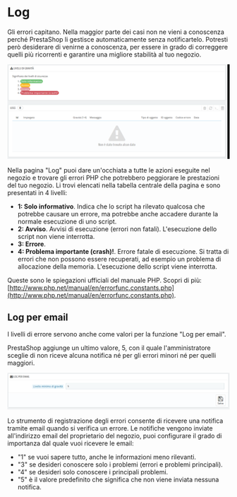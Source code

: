 # Log

Gli errori capitano. Nella maggior parte dei casi non ne vieni a conoscenza perché PrestaShop li gestisce automaticamente senza notificartelo. Potresti però desiderare di venirne a conoscenza, per essere in grado di correggere quelli più ricorrenti e garantire una migliore stabilità al tuo negozio.

![](../../../.gitbook/assets/54267163.png)

Nella pagina "Log" puoi dare un'occhiata a tutte le azioni eseguite nel negozio e trovare gli errori PHP che potrebbero peggiorare le prestazioni del tuo negozio. Li trovi elencati nella tabella centrale della pagina e sono presentati in 4 livelli:

* **1: Solo informativo**. Indica che lo script ha rilevato qualcosa che potrebbe causare un errore, ma potrebbe anche accadere durante la normale esecuzione di uno script.
* **2: Avviso**. Avvisi di esecuzione \(errori non fatali\). L'esecuzione dello script non viene interrotta.
* **3: Errore**.
* **4: Problema importante \(crash\)!**. Errore fatale di esecuzione. Si tratta di errori che non possono essere recuperati, ad esempio un problema di allocazione della memoria. L'esecuzione dello script viene interrotta.

Queste sono le spiegazioni ufficiali del manuale PHP. Scopri di più: [http://www.php.net/manual/en/errorfunc.constants.php](http://www.php.net/manual/en/errorfunc.constants.php).

## Log per email <a id="Log-Logperemail"></a>

I livelli di errore servono anche come valori per la funzione "Log per email".

PrestaShop aggiunge un ultimo valore, 5, con il quale l'amministratore sceglie di non riceve alcuna notifica né per gli errori minori né per quelli maggiori.

![](../../../.gitbook/assets/54267164.png)

Lo strumento di registrazione degli errori consente di ricevere una notifica tramite email quando si verifica un errore. Le notifiche vengono inviate all'indirizzo email del proprietario del negozio, puoi configurare il grado di importanza dal quale vuoi ricevere le email:

* "1" se vuoi sapere tutto, anche le informazioni meno rilevanti.
* "3" se desideri conoscere solo i problemi \(errori e problemi principali\).
* "4" se desideri solo conoscere i principali problemi.
* "5" è il valore predefinito che significa che non viene inviata nessuna notifica.

